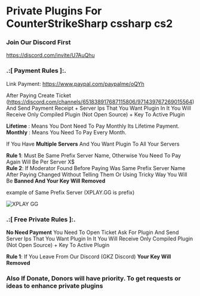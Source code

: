 # Private Plugins For CounterStrikeSharp cssharp cs2

### Join Our Discord First
https://discord.com/invite/U7AuQhu


### .:[ Payment Rules ]:. 

Link Payment: https://www.paypal.com/paypalme/oQYh

After Paying Create Ticket  (https://discord.com/channels/651838917687115806/971439767269015564) And Send Payment Receipt + Server Ips That You Want Plugin In It
You Will Receive Only Compiled Plugin (Not Open Source) + Key To Active Plugin

**Lifetime** : Means You Dont Need To Pay Monthly Its Lifetime Payment.                                                   
**Monthly** : Means You Need To Pay Every Month.

If You Have **Multiple Servers** And You Want Plugin To All Your Servers

**Rule 1**: Must Be Same Prefix Server Name, Otherwise You Need To Pay Again Will Be Per Server X$                                                  
**Rule 2**: If Moderator Found Before Paying Was Same Prefix Server Name After Paying Changed Without Telling Them Or Using Tricky Way You Will Be **Banned And Your Key Will Removed**


example of Same Prefix Server (XPLAY.GG is prefix)

![XPLAY GG](https://github.com/oqyh/cs2-Private-Plugins/assets/48490385/6f5ba285-d687-4f65-94ff-af7da7b4e459)

### .:[ Free Private Rules ]:. 

**No Need Payment** You Need To Open Ticket Ask For Plugin And Send Server Ips That You Want Plugin In It
You Will Receive Only Compiled Plugin (Not Open Source) + Key To Active Plugin

**Rule 1**: If You Leave From Our Discord (GKZ Discord) **Your Key Will Removed** 

### Also If Donate, Donors will have priority. To get requests or ideas to enhance private plugins
